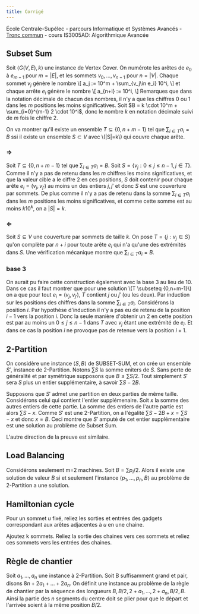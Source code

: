 ```yaml
---
title: Corrigé
---
```


École Centrale-Supélec - parcours Informatique et Systèmes Avancés - [Tronc commun](http://www.isia.ecp.fr/welcome_to_www_ecp_fr_cms_site_isia/isia___formation/cours_tronc_commun) - cours IS3005AD: Algorithmique Avancée

## Subset Sum

Soit $\langle G(V,E),k\rangle$ une instance de Vertex Cover.
On numérote les arêtes de $e_0$ à $e_{m-1}$ pour $m=|E|$, et les sommets $v_0, \ldots,v_{n-1}$ pour $n=|V|$.
Chaque sommet $v_j$ génère le nombre 
\\[
     a_j := 10^m + \sum_{v_j\in e_i} 10^i,
\\]
et chaque arrête $e_i$ génère le nombre
\\[
     a_{n+i} := 10^i,
\\]
Remarques que dans la notation décimale de chacun des nombres, il n'y a que les chiffres 0 ou 1 dans les $m$ positions les moins significatives.
Soit $B = k \cdot 10^m + \sum_{i=0}^{m-1} 2 \cdot 10^i$,
donc le nombre $k$ en notation décimale suivi de $m$ fois le chiffre 2.

On va montrer qu'il existe un ensemble $T\subseteq \{0,n+m-1\}$ tel que $\sum_{i\in T} a_i = B$ ssi il existe un ensemble $S\subset V$ avec \\(|S|=k\\) qui couvre chaque arête.

### $\Rightarrow$

Soit $T\subseteq \{0,n+m-1\}$ tel que $\sum_{i\in T} a_i = B$.
Soit $S = \{v_j: 0\leq j \leq n-1, j\in T\}$.
Comme il n'y a pas de retenu dans les $m$ chiffres les moins significatives, et que la valeur cible a le ciffre 2 en ces positions, $S$ doit contenir pour chaque arête $e_i=(v_j, v_{j'})$ au moins un des entiers $j,j'$ et donc $S$ est une couverture par sommets. De plus comme il n'y a pas de retenu dans la somme $\sum_{i\in T} a_i$ dans les $m$ positions les moins significatives, et comme cette somme est au moins $k 10^k$, on a $|S|=k$.

### $\Leftarrow$

Soit $S\subseteq V$ une couverture par sommets de taille $k$. On pose $T=\{j:v_j\in S\}$ qu'on complète par $n+i$ pour toute arête $e_i$ qui n'a qu'une des extrémités dans $S$. Une vérification mécanique montre que $\sum_{i\in T} a_i = B$.

### base 3

On aurait pu faire cette construction également avec la base 3 au lieu de 10.  Dans ce cas il faut montrer que pour une solution \\(T \subseteq \{0,n+m-1\}\\) on a que pour tout $e_i=(v_j,v_{j'})$, $T$ contient $j$ ou $j'$ (ou les deux). Par induction sur les positions des chiffres dans la somme $\sum_{i\in T} a_i$. Considérons la position $i$. Par hypothèse d'induction il n'y a pas eu de retenu de la position $i-1$ vers la position $i$.  Donc la seule manière d'obtenir un $2$ en cette position est par au moins un $0\leq j\leq n-1$ dans $T$ avec $v_j$ étant une extrémité de $e_i$. Et dans ce cas la position $i$ ne provoque pas de retenue vers la position $i+1$.

## 2-Partition

On considère une instance $\langle S,B \rangle$ de SUBSET-SUM, et on crée un ensemble $S'$, instance de 2-Partition. 
Notons $\sum S$ la somme eniters de $S$.  Sans perte de généralité et par symétrique supposons que $B \leq \sum S / 2$.
Tout simplement $S'$ sera $S$ plus un entier supplémentaire, à savoir $\sum S-2B$. 

Supposons que $S'$ admet une partition en deux parties de même taille. Considérons celui qui contient l'entier supplémenaire. Soit $x$ la somme des autres entiers de cette partie.  La somme des entiers de l'autre partie est alors $\sum S -x$.
Comme $S'$ est une 2-Partition, on a l'égalité $\sum S-2B + x = \sum S -x$ et donc $x=B$.  Ceci montre que $S'$ amputé de cet entier supplémentaire est une solution au problème de Subset Sum.

L'autre direction de la preuve est similaire.


## Load Balancing

Considérons seulement m=2 machines. Soit $B=\sum p_i / 2$. Alors il existe une solution de valeur $B$ si et seulement l'instance $\langle p_1,\ldots,p_n,B\rangle$ au problème de 2-Partition a une solution.

## Hamiltonian cycle

Pour un sommet $u$ fixé, reliez les sorties et entrées des gadgets correspondant aux arêtes adjacentes à $u$ en une chaine.

Ajoutez k sommets. Reliez la sortie des chaines vers ces sommets et reliez ces sommets vers les entrées des chaines.


## Règle de chantier

Soit $a_1,\ldots,a_n$ une instance à 2-Partition. Soit B suffisamment grand et pair, disons $8n + 2a_1 + \ldots + 2a_n$.
On définit une instance au problème de la règle de chantier 
par la séquence des longueurs $B, B/2, 2+a_1, \ldots, 2+a_n, B/2, B$.
Ainsi la partie des $n$ segments du centre doit se plier pour que le départ et l'arrivée soient à la même position $B/2$.


